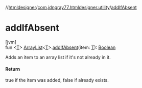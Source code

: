 //[htmldesigner](../../index.md)/[com.jdngray77.htmldesigner.utility](index.md)/[addIfAbsent](add-if-absent.md)

# addIfAbsent

[jvm]\
fun &lt;[T](add-if-absent.md)&gt; [ArrayList](https://kotlinlang.org/api/latest/jvm/stdlib/kotlin.collections/-array-list/index.html)&lt;[T](add-if-absent.md)&gt;.[addIfAbsent](add-if-absent.md)(item: [T](add-if-absent.md)): [Boolean](https://kotlinlang.org/api/latest/jvm/stdlib/kotlin/-boolean/index.html)

Adds an item to an array list if it's not already in it.

#### Return

true if the item was added, false if already exists.
